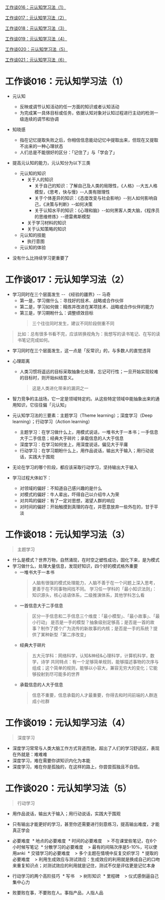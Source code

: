[工作谈016：元认知学习法（1）](https://mp.weixin.qq.com/s?__biz=MzA3MzM0MjUyMQ==&mid=2652149229&idx=1&sn=f17e909f3aea79267c4492d9786df711&scene=19#wechat_redirect)

[工作谈017：元认知学习法（2）](https://mp.weixin.qq.com/s?__biz=MzA3MzM0MjUyMQ==&mid=2652149232&idx=1&sn=3709475a3a4b6fc2fb56f7e25a52d1b7&scene=19#wechat_redirect)

[工作谈018：元认知学习法（3）](https://mp.weixin.qq.com/s?__biz=MzA3MzM0MjUyMQ==&mid=2652149235&idx=1&sn=c1f678d649fae0ebc25380fd041e5cb7&scene=19#wechat_redirect)

[工作谈019：元认知学习法（4）](https://mp.weixin.qq.com/s?__biz=MzA3MzM0MjUyMQ==&mid=2652149239&idx=1&sn=aac4a6eadc3b9390455206df7c9a1543&scene=19#wechat_redirect)

[工作谈020：元认知学习法（5）](https://mp.weixin.qq.com/s?__biz=MzA3MzM0MjUyMQ==&mid=2652149243&idx=1&sn=4265d0fb8747c5c8d633bc9dce48a7a1&scene=19#wechat_redirect)

[工作谈021：元认知学习法（6）](https://mp.weixin.qq.com/s?__biz=MzA3MzM0MjUyMQ==&mid=2652149248&idx=1&sn=e22455c899ed8f76b3a534a140aef632&scene=19#wechat_redirect)

# 工作谈016：元认知学习法（1）

* 元认知
  * 反映或调节认知活动的任一方面的知识或者认知活动
  * 为完成某一具体目标或任务，依据认知对象对认知过程进行主动的检测一级连续的调节和协调
  
* 知晓感
  * 指在记忆提取失败之后，你相信信息能动记忆中提取出来，但现在又提取不出来的一种心理状态
  * 人们总是不能很好的区分：「记住了」与「学会了」

* 提高元认知的能力，元认知分为以下三类
  * 元认知的知识
    * 关于人的知识
      * 关于自己的知识：了解自己及人类的局限性，《人格》--大五人格模型，《思考，快与慢》--人类有限理性 
      * 关于个体差异的知识：《态度改变与社会影响》--别人如何影响自己，《决策与判断》--如何决策
      * 关于认知水平的知识：《心理和脑》--如何黑客人类大脑，《程序员的思维修炼》--德雷弗斯模型
    * 关于学习材料的知识
    * 关于认知策略的知识
  * 元认知的技能
    * 执行意图
  * 元认知的体验

* 没有什么比持续学习更重要了

# 工作谈017：元认知学习法（2）

* 学习同时在三个层面发生 -- 《经验的疆界》-- 马奇
  * 第一是，学习做什么：寻找好的技术、战略或合作伙伴
  * 第二是，学习如何做：精炼并改进在某项技术、战略或合作伙伴的能力
  * 第三是，学习期盼什么：调整绩效目标
    > 三个往往同时发生，建议不同阶段侧重不同
  
> 比如：总有很多书看不完，应该转换视角为：我想写的读书笔记、在写的读书笔记完成如何。

* 学习同时在三个层面发生，这一点是「反常识」的，与多数人的直觉违背

* 心理距离
  * 人类习惯将遥远的目标采取抽象化处理，忘记可行性；一旦开始实现较难的目标时，则开始纠结意义。
    > 这是人类进化带来的漏洞之一
  
* 智力竞争的主战场，它一定是领域特定的。从这些特定领域中能抽象出来的通用知识，它往往偏「元认知」
* 元认知学习法的三要素：主题学习（Theme learning）；深度学习（Deep learning）；行动学习（Action learning）
  * 主题学习：在学习做什么上，用模式说话，一堆书大于一本书；一手信息大于二手信息；经典大于碎片；承载信息的人大于信息
  * 深度学习：在学习如何坐上，用深度说话，偏见大于平庸
  * 行动学习：在学习期盼什么上，用作品说话，输出大于输入；用行动说话，实践大于围观
  
* 无论在学习的哪个阶段，都应该采取行动学习，坚持输出大于输入
* 学习过程大体如下：
  * 对领域的偏好：不知道自己感兴趣的是什么
  * 对模式的偏好：牛人辈出，吓得自己以介绍牛人为荣
  * 对共鸣的偏好：有了一定对思想，渴望人群的响应
  * 对时间的偏好：开始触摸到真理的存在，并愿意放弃一些外在的，甘于平淡
  
# 工作谈018：元认知学习法（3）

> 主题学习

* 什么是模式？世界万物，自然涌现，在时空之塑性成功，固化下来，是为模式
* 学习做什么，处理大量信息，发现好知识，四个好的模式格外重要
  * 一堆书大于一本书
    > 人脑有很强的模式处理能力，人脑不善于在一个问题上深入思考，更善于在不同事物间找不同。
    > 学习任一学科的「最小知识法则」：知识源头，核心话语体系，二级推演体系，其他学科怎么看
  * 一首信息大于二手信息
    > 区分一手信息和二手信息三个维度：「最小模型」、「最小故事」、「最小行动」
    > 是否是一手的模型？抽象级别足够高；是否是一首的故事？制作了摸个广为流传的新故事的内核；是否是一手的系统？提供了某种新型「第二序改变」
  * 经典大于碎片
    > 五大元学科：网络科学，认知&神经&心理科学，计算机科学，数学，诗学
    > 共同特点：有一个足够简单规则，能够描述事物的次序与组成；这个简单的规则，能够以小容大，兼容无穷大的变化；它能够投射到尽可能多的世界
  * 承载信息的人大于信息
    > 信息不重要，信息承载的人才最重要，你得去和时间前端的人群连成小社群
 
# 工作谈019：元认知学习法（4）

> 深度学习

* 深度学习常常与人类大脑工作方式背道而驰，超出了人们的学习舒适区，表现在外就是：难难难
* 深度学习，难在需要你讲知识内化为本能
* 深度学习，难在你是孤独的，在这样的路上，你尝尝孤独且不自信。

# 工作谈020：元认知学习法（5）

> 行动学习

* 用作品说话，输出大于输入；用行动说话，实践大于围观
* 只有输出才能更好的学习，甚至你还需要进行刻意练习，提高输出难度，才能真正学会
* 必要难度
  * 地点的必要难度
  * 时间的必要难度
    > 不在课堂些笔记，在6个小时候写笔记
  * 分散学习的必要难度
    > 最有的间隔次序是5-10%，可以使用anki
  * 交错学习的必要难度
    > 多个主题在情境中反复交织学习
  * 提取的必要难度
    > 利用生成效应与测试效应：生成效应的利用就是换成自己的口吻来重复知识点；对测试效应的利用就是记住，测试不仅是评估更是记忆本身
   
* 行动学习的两个高阶技巧
  * 写书
    > 树形知识
  * 里程碑
    > 仪式感倒逼自己集中心力

* 败要败在事，不要败在人。事指产品，人指人品









